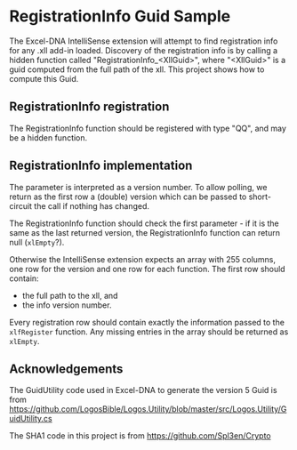 # RegistrationInfo Guid Sample

The Excel-DNA IntelliSense extension will attempt to find registration info for any .xll add-in loaded.
Discovery of the registration info is by calling a hidden function called "RegistrationInfo_\<XllGuid\>", where "\<XllGuid\>" is a guid computed from the full path of the xll.
This project shows how to compute this Guid.

## RegistrationInfo registration

The RegistrationInfo function should be registered with type "QQ", and may be a hidden function.

## RegistrationInfo implementation

The parameter is interpreted as a version number.
To allow polling, we return as the first row a (double) version which can be passed to short-circuit the call if nothing has changed.

The RegistrationInfo function should check the first parameter - if it is the same as the last returned version, the RegistrationInfo function can return null (`xlEmpty`?).

Otherwise the IntelliSense extension expects an array with 255 columns, one row for the version and one row for each function.
The first row should contain:
* the full path to the xll, and
* the info version number.

Every registration row should contain exactly the information passed to the `xlfRegister` function.
Any missing entries in the array should be returned as `xlEmpty`.

## Acknowledgements

The GuidUtility code used in Excel-DNA to generate the version 5 Guid is from https://github.com/LogosBible/Logos.Utility/blob/master/src/Logos.Utility/GuidUtility.cs

The SHA1 code in this project is from https://github.com/Spl3en/Crypto

